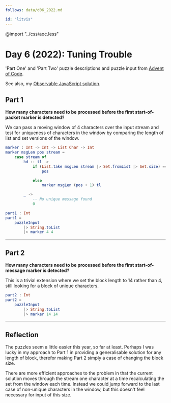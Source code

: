 ```yaml
---
follows: data/d06_2022.md

id: "litvis"
---
```


@import "../css/aoc.less"

# Day 6 (2022): Tuning Trouble

'Part One' and 'Part Two' puzzle descriptions and puzzle input from [Advent of Code](https://adventofcode.com/2022/day/6).

See also, my [Observable JavaScript solution](https://observablehq.com/@jwolondon/advent-of-code-2022-day-6).

## Part 1

**How many characters need to be processed before the first start-of-packet marker is detected?**

We can pass a moving window of 4 characters over the input stream and test for uniqueness of characters in the window by comparing the length of list and set versions of the window.

```elm {l}
marker : Int -> Int -> List Char -> Int
marker msgLen pos stream =
    case stream of
        hd :: tl ->
            if (List.take msgLen stream |> Set.fromList |> Set.size) == msgLen then
                pos

            else
                marker msgLen (pos + 1) tl

        _ ->
            -- No unique message found
            0
```

```elm {l r}
part1 : Int
part1 =
    puzzleInput
        |> String.toList
        |> marker 4 4
```

---

## Part 2

**How many characters need to be processed before the first start-of-message marker is detected?**

This is a trivial extension where we set the block length to 14 rather than 4, still looking for a block of unique characters.

```elm {l r}
part2 : Int
part2 =
    puzzleInput
        |> String.toList
        |> marker 14 14
```

---

## Reflection

The puzzles seem a little easier this year, so far at least. Perhaps I was lucky in my approach to Part 1 in providing a generalisable solution for any length of block, therefor making Part 2 simply a case of changing the block size.

There are more efficient approaches to the problem in that the current solution moves through the stream one character at a time recalculating the set from the window each time. Instead we could jump forward to the last case of non-unique characters in the window, but this doesn't feel necessary for input of this size.

